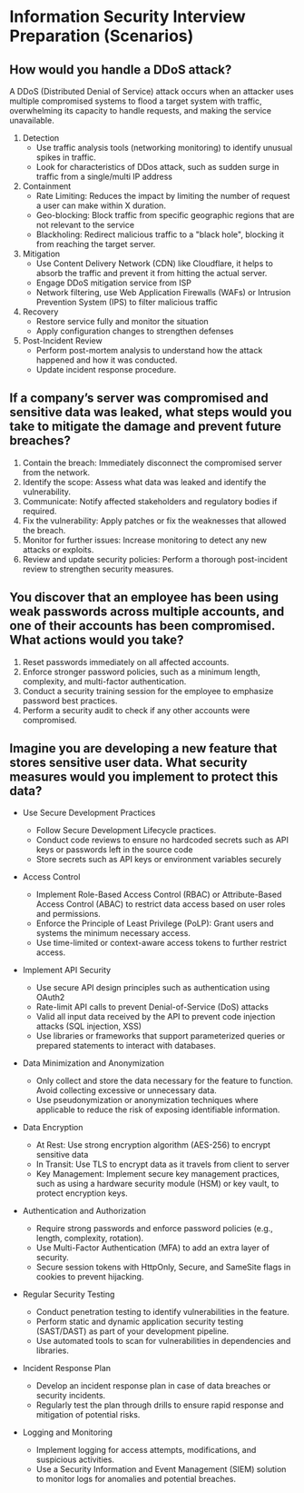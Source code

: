 # Information Security Interview Preparation (Scenarios)

## How would you handle a DDoS attack?

A DDoS (Distributed Denial of Service) attack occurs when an attacker uses multiple compromised systems to flood a target system with traffic, overwhelming its capacity to handle requests, and making the service unavailable.

1. Detection
   - Use traffic analysis tools (networking monitoring) to identify unusual spikes in traffic.
   - Look for characteristics of DDos attack, such as sudden surge in traffic from a single/multi IP address
2. Containment
   - Rate Limiting: Reduces the impact by limiting the number of request a user can make within X duration.
   - Geo-blocking: Block traffic from specific geographic regions that are not relevant to the service
   - Blackholing: Redirect malicious traffic to a "black hole", blocking it from reaching the target server.
3. Mitigation
   - Use Content Delivery Network (CDN) like Cloudflare, it helps to absorb the traffic and prevent it from hitting the actual server.
   - Engage DDoS mitigation service from ISP
   - Network filtering, use Web Application Firewalls (WAFs) or Intrusion Prevention System (IPS) to filter malicious traffic
4. Recovery
   - Restore service fully and monitor the situation
   - Apply configuration changes to strengthen defenses
5. Post-Incident Review
   - Perform post-mortem analysis to understand how the attack happened and how it was conducted.
   - Update incident response procedure.

## If a company’s server was compromised and sensitive data was leaked, what steps would you take to mitigate the damage and prevent future breaches?

1. Contain the breach: Immediately disconnect the compromised server from the network.
2. Identify the scope: Assess what data was leaked and identify the vulnerability.
3. Communicate: Notify affected stakeholders and regulatory bodies if required.
4. Fix the vulnerability: Apply patches or fix the weaknesses that allowed the breach.
5. Monitor for further issues: Increase monitoring to detect any new attacks or exploits.
6. Review and update security policies: Perform a thorough post-incident review to strengthen security measures.

## You discover that an employee has been using weak passwords across multiple accounts, and one of their accounts has been compromised. What actions would you take?

1. Reset passwords immediately on all affected accounts.
2. Enforce stronger password policies, such as a minimum length, complexity, and multi-factor authentication.
3. Conduct a security training session for the employee to emphasize password best practices.
4. Perform a security audit to check if any other accounts were compromised.

## Imagine you are developing a new feature that stores sensitive user data. What security measures would you implement to protect this data?

- Use Secure Development Practices

  - Follow Secure Development Lifecycle practices.
  - Conduct code reviews to ensure no hardcoded secrets such as API keys or passwords left in the source code
  - Store secrets such as API keys or environment variables securely

- Access Control

  - Implement Role-Based Access Control (RBAC) or Attribute-Based Access Control (ABAC) to restrict data access based on user roles and permissions.
  - Enforce the Principle of Least Privilege (PoLP): Grant users and systems the minimum necessary access.
  - Use time-limited or context-aware access tokens to further restrict access.

- Implement API Security

  - Use secure API design principles such as authentication using OAuth2
  - Rate-limit API calls to prevent Denial-of-Service (DoS) attacks
  - Valid all input data received by the API to prevent code injection attacks (SQL injection, XSS)
  - Use libraries or frameworks that support parameterized queries or prepared statements to interact with databases.

- Data Minimization and Anonymization

  - Only collect and store the data necessary for the feature to function. Avoid collecting excessive or unnecessary data.
  - Use pseudonymization or anonymization techniques where applicable to reduce the risk of exposing identifiable information.

- Data Encryption

  - At Rest: Use strong encryption algorithm (AES-256) to encrypt sensitive data
  - In Transit: Use TLS to encrypt data as it travels from client to server
  - Key Management: Implement secure key management practices, such as using a hardware security module (HSM) or key vault, to protect encryption keys.

- Authentication and Authorization

  - Require strong passwords and enforce password policies (e.g., length, complexity, rotation).
  - Use Multi-Factor Authentication (MFA) to add an extra layer of security.
  - Secure session tokens with HttpOnly, Secure, and SameSite flags in cookies to prevent hijacking.

- Regular Security Testing

  - Conduct penetration testing to identify vulnerabilities in the feature.
  - Perform static and dynamic application security testing (SAST/DAST) as part of your development pipeline.
  - Use automated tools to scan for vulnerabilities in dependencies and libraries.

- Incident Response Plan

  - Develop an incident response plan in case of data breaches or security incidents.
  - Regularly test the plan through drills to ensure rapid response and mitigation of potential risks.

- Logging and Monitoring
  - Implement logging for access attempts, modifications, and suspicious activities.
  - Use a Security Information and Event Management (SIEM) solution to monitor logs for anomalies and potential breaches.
